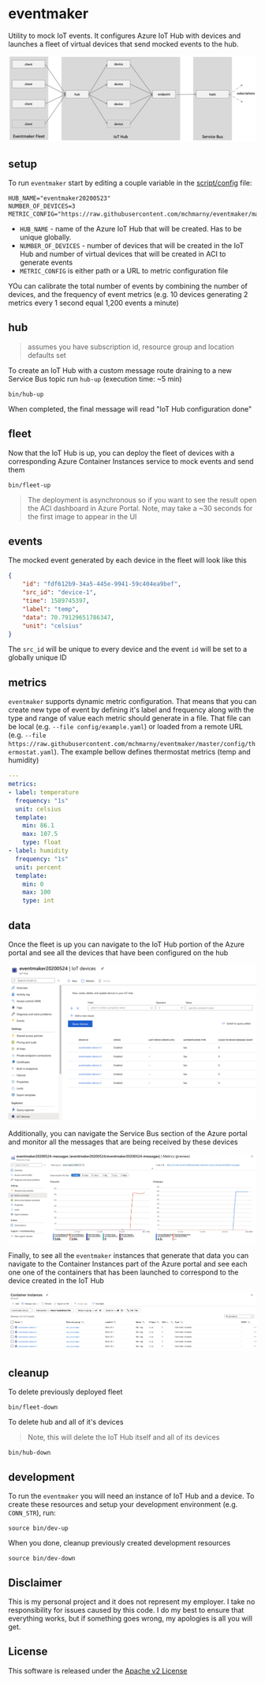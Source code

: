 # eventmaker

Utility to mock IoT events. It configures Azure IoT Hub with devices and launches a fleet of virtual devices that send mocked events to the hub.

![](img/overview.png)

## setup

To run `eventmaker` start by editing a couple variable in the [script/config](script/config) file:

```shell
HUB_NAME="eventmaker20200523"
NUMBER_OF_DEVICES=3
METRIC_CONFIG="https://raw.githubusercontent.com/mchmarny/eventmaker/master/config/thermostat.yaml"
```

* `HUB_NAME` - name of the Azure IoT Hub that will be created. Has to be unique globally. 
* `NUMBER_OF_DEVICES` - number of devices that will be created in the IoT Hub and number of virtual devices that will be created in ACI to generate events
* `METRIC_CONFIG` is either path or a URL to metric configuration file

YOu can calibrate the total number of events by combining the number of devices, and the frequency of event metrics (e.g. 10 devices generating 2 metrics every 1 second equal 1,200 events a minute) 

## hub

> assumes you have subscription id, resource group and location defaults set 

To create an IoT Hub with a custom message route draining to a new Service Bus topic run `hub-up`  (execution time: ~5 min)

```shell
bin/hub-up
```

When completed, the final message will read "IoT Hub configuration done"

## fleet 

Now that the IoT Hub is up, you can deploy the fleet of devices with a corresponding Azure Container Instances service to mock events and send them 

```shell
bin/fleet-up
```

> The deployment is asynchronous so if you want to see the result open the ACI dashboard in Azure Portal. Note, may take a ~30 seconds for the first image to appear in the UI

## events 

The mocked event generated by each device in the fleet will look like this

```json
{
    "id": "fdf612b9-34a5-445e-9941-59c404ea9bef",
    "src_id": "device-1",
    "time": 1589745397,
    "label": "temp",
    "data": 70.79129651786347,
    "unit": "celsius"
}
```

The `src_id` will be unique to every device and the event `id` will be set to a globally unique ID

## metrics 

`eventmaker` supports dynamic metric configuration. That means that you can create new type of event by defining it's label and frequency along with the type and range of value each metric should generate in a file. That file can be local (e.g. `--file config/example.yaml`) or loaded from a remote URL (e.g. `--file https://raw.githubusercontent.com/mchmarny/eventmaker/master/config/thermostat.yaml`). The example bellow defines thermostat metrics (temp and humidity)

```yaml
--- 
metrics: 
- label: temperature
  frequency: "1s"
  unit: celsius
  template: 
    min: 86.1
    max: 107.5
    type: float
- label: humidity
  frequency: "1s"
  unit: percent
  template: 
    min: 0
    max: 100
    type: int
```

## data 

Once the fleet is up you can navigate to the IoT Hub portion of the Azure portal and see all the devices that have been configured on the hub 

![](img/az-iothub-devices.png)

Additionally, you can navigate the Service Bus section of the Azure portal and monitor all the messages that are being received by these devices

![](img/az-bus-messages.png)

Finally, to see all the `eventmaker` instances that generate that data you can navigate to the Container Instances part of the Azure portal and see each one one of the containers that has been launched to correspond to the device created in the IoT Hub

![](img/az-aci-instances.png)


## cleanup 

To delete previously deployed fleet

```shell
bin/fleet-down
```

To delete hub and all of it's devices

> Note, this will delete the IoT Hub itself and all of its devices 

```shell
bin/hub-down
```

## development 

To run the `eventmaker` you will need an instance of IoT Hub and a device. To create these resources and setup your development environment (e.g. `CONN_STR`), run:

```shell
source bin/dev-up
```

When you done, cleanup previously created development resources 

```shell
source bin/dev-down
```

## Disclaimer

This is my personal project and it does not represent my employer. I take no responsibility for issues caused by this code. I do my best to ensure that everything works, but if something goes wrong, my apologies is all you will get.

## License
This software is released under the [Apache v2 License](./LICENSE)


